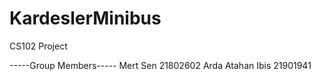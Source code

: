 # KardeslerMinibus

CS102 Project

-----Group Members-----
Mert Sen 21802602
Arda Atahan Ibis 21901941
